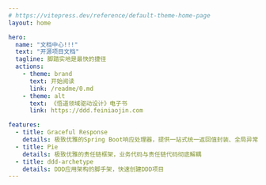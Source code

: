 ```yaml
---
# https://vitepress.dev/reference/default-theme-home-page
layout: home

hero:
  name: "文档中心!!!"
  text: "开源项目文档"
  tagline: 脚踏实地是最快的捷径
  actions:
    - theme: brand
      text: 开始阅读
      link: /readme/0.md
    - theme: alt
      text: 《悟道领域驱动设计》电子书
      link: https://ddd.feiniaojin.com

features:
  - title: Graceful Response
    details: 极致优雅的Spring Boot响应处理器，提供一站式统一返回值封装、全局异常处理、自定义异常错误码等功能
  - title: Pie
    details: 极致优雅的责任链框架，业务代码与责任链代码彻底解耦
  - title: ddd-archetype
    details: DDD应用架构的脚手架，快速创建DDD项目
---
```


